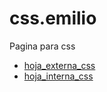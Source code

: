 # css.emilio
Pagina para css

* [hoja_externa_css](hoja_externa_css.html)
* [hoja_interna_css](hoja_interna_css.html)

